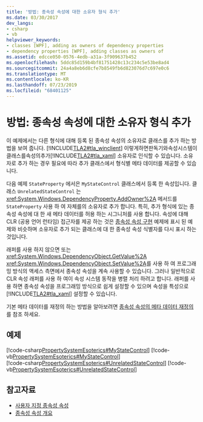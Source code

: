 ```yaml
---
title: '방법: 종속성 속성에 대한 소유자 형식 추가'
ms.date: 03/30/2017
dev_langs:
- csharp
- vb
helpviewer_keywords:
- classes [WPF], adding as owners of dependency properties
- dependency properties [WPF], adding classes as owners of
ms.assetid: edcce050-0576-4edb-a31a-3f909637b452
ms.openlocfilehash: 5ddc85d159b4bf81751428c13c234c5e53be8ad4
ms.sourcegitcommit: 24a4a8eb6d8cfe7b8549fb6d823076d7c697e0c6
ms.translationtype: MT
ms.contentlocale: ko-KR
ms.lasthandoff: 07/23/2019
ms.locfileid: "68401125"
---
```

# <a name="how-to-add-an-owner-type-for-a-dependency-property"></a>방법: 종속성 속성에 대한 소유자 형식 추가
이 예제에서는 다른 형식에 대해 등록 된 종속성 속성의 소유자로 클래스를 추가 하는 방법을 보여 줍니다. [!INCLUDE[TLA2#tla_winclient](../../../../includes/tla2sharptla-winclient-md.md)] 이렇게하면판독기와속성시스템이클래스를속성의추가[!INCLUDE[TLA2#tla_xaml](../../../../includes/tla2sharptla-xaml-md.md)] 소유자로 인식할 수 있습니다. 소유자로 추가 하는 경우 필요에 따라 추가 클래스에서 형식별 메타 데이터를 제공할 수 있습니다.  
  
 다음 예제 `StateProperty` 에서은 `MyStateControl` 클래스에서 등록 한 속성입니다. 클래스 `UnrelatedStateControl` 는 <xref:System.Windows.DependencyProperty.AddOwner%2A> 메서드를 `StateProperty` 사용 하 여 자체를의 소유자로 추가 합니다. 특히, 추가 형식에 있는 종속성 속성에 대 한 새 메타 데이터를 허용 하는 시그니처를 사용 합니다. 속성에 대해 CLR (공용 언어 런타임) 접근자를 제공 하는 것은 [종속성 속성 구현](how-to-implement-a-dependency-property.md) 예제에 표시 된 예제와 비슷하며 소유자로 추가 되는 클래스에 대 한 종속성 속성 식별자를 다시 표시 하는 것입니다.  
  
 래퍼를 사용 하지 않으면 또는 <xref:System.Windows.DependencyObject.GetValue%2A> <xref:System.Windows.DependencyObject.SetValue%2A>를 사용 하 여 프로그래밍 방식의 액세스 측면에서 종속성 속성을 계속 사용할 수 있습니다. 그러나 일반적으로 CLR 속성 래퍼를 사용 하 여이 속성 시스템 동작을 병렬 처리 하려고 합니다. 래퍼를 사용 하면 종속성 속성을 프로그래밍 방식으로 쉽게 설정할 수 있으며 속성을 특성으로 [!INCLUDE[TLA2#tla_xaml](../../../../includes/tla2sharptla-xaml-md.md)] 설정할 수 있습니다.  
  
 기본 메타 데이터를 재정의 하는 방법을 알아보려면 [종속성 속성의 메타 데이터 재정의](how-to-override-metadata-for-a-dependency-property.md)를 참조 하세요.  
  
## <a name="example"></a>예제  
 [!code-csharp[PropertySystemEsoterics#MyStateControl](~/samples/snippets/csharp/VS_Snippets_Wpf/PropertySystemEsoterics/CSharp/SDKSampleLibrary/class1.cs#mystatecontrol)]
 [!code-vb[PropertySystemEsoterics#MyStateControl](~/samples/snippets/visualbasic/VS_Snippets_Wpf/PropertySystemEsoterics/visualbasic/sdksamplelibrary/class1.vb#mystatecontrol)]  
[!code-csharp[PropertySystemEsoterics#UnrelatedStateControl](~/samples/snippets/csharp/VS_Snippets_Wpf/PropertySystemEsoterics/CSharp/SDKSampleLibrary/class1.cs#unrelatedstatecontrol)]
[!code-vb[PropertySystemEsoterics#UnrelatedStateControl](~/samples/snippets/visualbasic/VS_Snippets_Wpf/PropertySystemEsoterics/visualbasic/sdksamplelibrary/class1.vb#unrelatedstatecontrol)]  
  
## <a name="see-also"></a>참고자료

- [사용자 지정 종속성 속성](custom-dependency-properties.md)
- [종속성 속성 개요](dependency-properties-overview.md)
